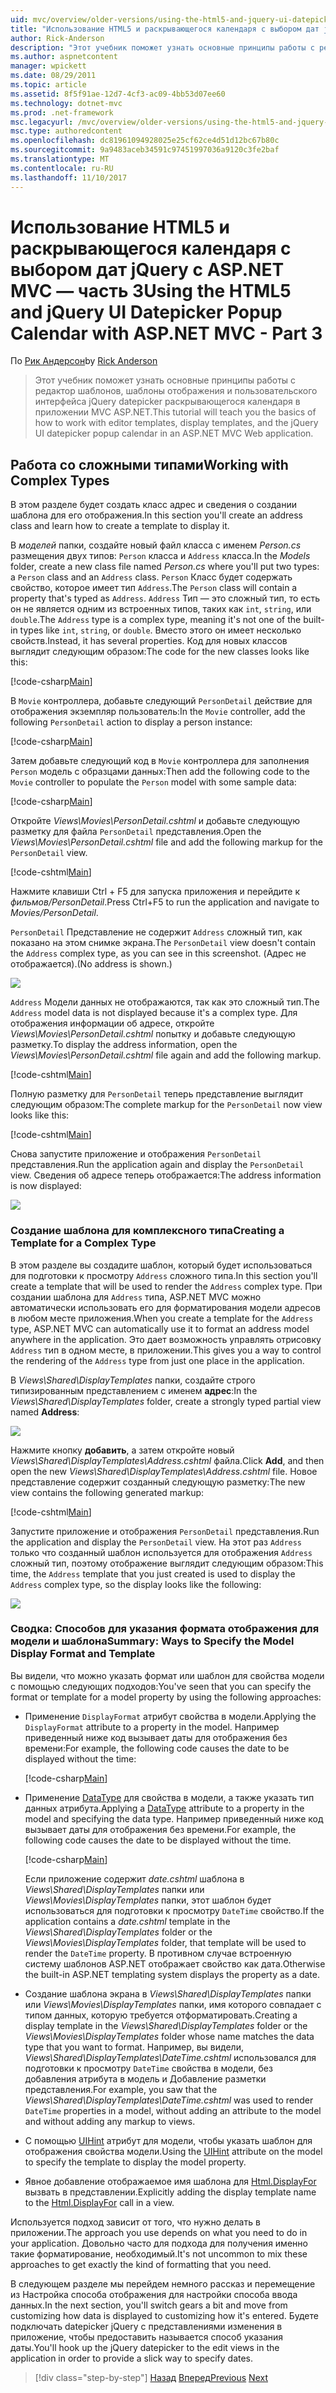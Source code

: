 ```yaml
---
uid: mvc/overview/older-versions/using-the-html5-and-jquery-ui-datepicker-popup-calendar-with-aspnet-mvc/using-the-html5-and-jquery-ui-datepicker-popup-calendar-with-aspnet-mvc-part-3
title: "Использование HTML5 и раскрывающегося календаря с выбором дат jQuery с ASP.NET MVC — часть 3 | Документы Microsoft"
author: Rick-Anderson
description: "Этот учебник поможет узнать основные принципы работы с редактор шаблонов, шаблоны отображения и пользовательского интерфейса jQuery datepicker раскрывающегося календаря в MV ASP.NET..."
ms.author: aspnetcontent
manager: wpickett
ms.date: 08/29/2011
ms.topic: article
ms.assetid: 8f5f91ae-12d7-4cf3-ac09-4bb53d07ee60
ms.technology: dotnet-mvc
ms.prod: .net-framework
msc.legacyurl: /mvc/overview/older-versions/using-the-html5-and-jquery-ui-datepicker-popup-calendar-with-aspnet-mvc/using-the-html5-and-jquery-ui-datepicker-popup-calendar-with-aspnet-mvc-part-3
msc.type: authoredcontent
ms.openlocfilehash: dc81961094928025e25cf62ce4d51d12bc67b80c
ms.sourcegitcommit: 9a9483aceb34591c97451997036a9120c3fe2baf
ms.translationtype: MT
ms.contentlocale: ru-RU
ms.lasthandoff: 11/10/2017
---
```

<a name="using-the-html5-and-jquery-ui-datepicker-popup-calendar-with-aspnet-mvc---part-3"></a><span data-ttu-id="6bee0-103">Использование HTML5 и раскрывающегося календаря с выбором дат jQuery с ASP.NET MVC — часть 3</span><span class="sxs-lookup"><span data-stu-id="6bee0-103">Using the HTML5 and jQuery UI Datepicker Popup Calendar with ASP.NET MVC - Part 3</span></span>
====================
<span data-ttu-id="6bee0-104">По [Рик Андерсон](https://github.com/Rick-Anderson)</span><span class="sxs-lookup"><span data-stu-id="6bee0-104">by [Rick Anderson](https://github.com/Rick-Anderson)</span></span>

> <span data-ttu-id="6bee0-105">Этот учебник поможет узнать основные принципы работы с редактор шаблонов, шаблоны отображения и пользовательского интерфейса jQuery datepicker раскрывающегося календаря в приложении MVC ASP.NET.</span><span class="sxs-lookup"><span data-stu-id="6bee0-105">This tutorial will teach you the basics of how to work with editor templates, display templates, and the jQuery UI datepicker popup calendar in an ASP.NET MVC Web application.</span></span>


## <a name="working-with-complex-types"></a><span data-ttu-id="6bee0-106">Работа со сложными типами</span><span class="sxs-lookup"><span data-stu-id="6bee0-106">Working with Complex Types</span></span>

<span data-ttu-id="6bee0-107">В этом разделе будет создать класс адрес и сведения о создании шаблона для его отображения.</span><span class="sxs-lookup"><span data-stu-id="6bee0-107">In this section you'll create an address class and learn how to create a template to display it.</span></span>

<span data-ttu-id="6bee0-108">В *моделей* папки, создайте новый файл класса с именем *Person.cs* размещения двух типов: `Person` класса и `Address` класса.</span><span class="sxs-lookup"><span data-stu-id="6bee0-108">In the *Models* folder, create a new class file named *Person.cs* where you'll put two types: a `Person` class and an `Address` class.</span></span> <span data-ttu-id="6bee0-109">`Person` Класс будет содержать свойство, которое имеет тип `Address`.</span><span class="sxs-lookup"><span data-stu-id="6bee0-109">The `Person` class will contain a property that's typed as `Address`.</span></span> <span data-ttu-id="6bee0-110">`Address` Тип — это сложный тип, то есть он не является одним из встроенных типов, таких как `int`, `string`, или `double`.</span><span class="sxs-lookup"><span data-stu-id="6bee0-110">The `Address` type is a complex type, meaning it's not one of the built-in types like `int`, `string`, or `double`.</span></span> <span data-ttu-id="6bee0-111">Вместо этого он имеет несколько свойств.</span><span class="sxs-lookup"><span data-stu-id="6bee0-111">Instead, it has several properties.</span></span> <span data-ttu-id="6bee0-112">Код для новых классов выглядит следующим образом:</span><span class="sxs-lookup"><span data-stu-id="6bee0-112">The code for the new classes looks like this:</span></span>

[!code-csharp[Main](using-the-html5-and-jquery-ui-datepicker-popup-calendar-with-aspnet-mvc-part-3/samples/sample1.cs)]

<span data-ttu-id="6bee0-113">В `Movie` контроллера, добавьте следующий `PersonDetail` действие для отображения экземпляр пользователь:</span><span class="sxs-lookup"><span data-stu-id="6bee0-113">In the `Movie` controller, add the following `PersonDetail` action to display a person instance:</span></span>

[!code-csharp[Main](using-the-html5-and-jquery-ui-datepicker-popup-calendar-with-aspnet-mvc-part-3/samples/sample2.cs)]

<span data-ttu-id="6bee0-114">Затем добавьте следующий код в `Movie` контроллера для заполнения `Person` модель с образцами данных:</span><span class="sxs-lookup"><span data-stu-id="6bee0-114">Then add the following code to the `Movie` controller to populate the `Person` model with some sample data:</span></span>

[!code-csharp[Main](using-the-html5-and-jquery-ui-datepicker-popup-calendar-with-aspnet-mvc-part-3/samples/sample3.cs)]

<span data-ttu-id="6bee0-115">Откройте *Views\Movies\PersonDetail.cshtml* и добавьте следующую разметку для файла `PersonDetail` представления.</span><span class="sxs-lookup"><span data-stu-id="6bee0-115">Open the *Views\Movies\PersonDetail.cshtml* file and add the following markup for the `PersonDetail` view.</span></span>

[!code-cshtml[Main](using-the-html5-and-jquery-ui-datepicker-popup-calendar-with-aspnet-mvc-part-3/samples/sample4.cshtml)]

<span data-ttu-id="6bee0-116">Нажмите клавиши Ctrl + F5 для запуска приложения и перейдите к *фильмов/PersonDetail*.</span><span class="sxs-lookup"><span data-stu-id="6bee0-116">Press Ctrl+F5 to run the application and navigate to *Movies/PersonDetail*.</span></span>

<span data-ttu-id="6bee0-117">`PersonDetail` Представление не содержит `Address` сложный тип, как показано на этом снимке экрана.</span><span class="sxs-lookup"><span data-stu-id="6bee0-117">The `PersonDetail` view doesn't contain the `Address` complex type, as you can see in this screenshot.</span></span> <span data-ttu-id="6bee0-118">(Адрес не отображается).</span><span class="sxs-lookup"><span data-stu-id="6bee0-118">(No address is shown.)</span></span>

![](using-the-html5-and-jquery-ui-datepicker-popup-calendar-with-aspnet-mvc-part-3/_static/image1.png)

<span data-ttu-id="6bee0-119">`Address` Модели данных не отображаются, так как это сложный тип.</span><span class="sxs-lookup"><span data-stu-id="6bee0-119">The `Address` model data is not displayed because it's a complex type.</span></span> <span data-ttu-id="6bee0-120">Для отображения информации об адресе, откройте *Views\Movies\PersonDetail.cshtml* попытку и добавьте следующую разметку.</span><span class="sxs-lookup"><span data-stu-id="6bee0-120">To display the address information, open the *Views\Movies\PersonDetail.cshtml* file again and add the following markup.</span></span>

[!code-cshtml[Main](using-the-html5-and-jquery-ui-datepicker-popup-calendar-with-aspnet-mvc-part-3/samples/sample5.cshtml)]

<span data-ttu-id="6bee0-121">Полную разметку для `PersonDetail` теперь представление выглядит следующим образом:</span><span class="sxs-lookup"><span data-stu-id="6bee0-121">The complete markup for the `PersonDetail` now view looks like this:</span></span>

[!code-cshtml[Main](using-the-html5-and-jquery-ui-datepicker-popup-calendar-with-aspnet-mvc-part-3/samples/sample6.cshtml)]

<span data-ttu-id="6bee0-122">Снова запустите приложение и отображения `PersonDetail` представления.</span><span class="sxs-lookup"><span data-stu-id="6bee0-122">Run the application again and display the `PersonDetail` view.</span></span> <span data-ttu-id="6bee0-123">Сведения об адресе теперь отображается:</span><span class="sxs-lookup"><span data-stu-id="6bee0-123">The address information is now displayed:</span></span>

![](using-the-html5-and-jquery-ui-datepicker-popup-calendar-with-aspnet-mvc-part-3/_static/image2.png)

### <a name="creating-a-template-for-a-complex-type"></a><span data-ttu-id="6bee0-124">Создание шаблона для комплексного типа</span><span class="sxs-lookup"><span data-stu-id="6bee0-124">Creating a Template for a Complex Type</span></span>

<span data-ttu-id="6bee0-125">В этом разделе вы создадите шаблон, который будет использоваться для подготовки к просмотру `Address` сложного типа.</span><span class="sxs-lookup"><span data-stu-id="6bee0-125">In this section you'll create a template that will be used to render the `Address` complex type.</span></span> <span data-ttu-id="6bee0-126">При создании шаблона для `Address` типа, ASP.NET MVC можно автоматически использовать его для форматирования модели адресов в любом месте приложения.</span><span class="sxs-lookup"><span data-stu-id="6bee0-126">When you create a template for the `Address` type, ASP.NET MVC can automatically use it to format an address model anywhere in the application.</span></span> <span data-ttu-id="6bee0-127">Это дает возможность управлять отрисовку `Address` тип в одном месте, в приложении.</span><span class="sxs-lookup"><span data-stu-id="6bee0-127">This gives you a way to control the rendering of the `Address` type from just one place in the application.</span></span>

<span data-ttu-id="6bee0-128">В *Views\Shared\DisplayTemplates* папки, создайте строго типизированным представлением с именем **адрес**:</span><span class="sxs-lookup"><span data-stu-id="6bee0-128">In the *Views\Shared\DisplayTemplates* folder, create a strongly typed partial view named **Address**:</span></span>

![](using-the-html5-and-jquery-ui-datepicker-popup-calendar-with-aspnet-mvc-part-3/_static/image3.png)

<span data-ttu-id="6bee0-129">Нажмите кнопку **добавить**, а затем откройте новый *Views\Shared\DisplayTemplates\Address.cshtml* файла.</span><span class="sxs-lookup"><span data-stu-id="6bee0-129">Click **Add**, and then open the new *Views\Shared\DisplayTemplates\Address.cshtml* file.</span></span> <span data-ttu-id="6bee0-130">Новое представление содержит созданный следующую разметку:</span><span class="sxs-lookup"><span data-stu-id="6bee0-130">The new view contains the following generated markup:</span></span>

[!code-cshtml[Main](using-the-html5-and-jquery-ui-datepicker-popup-calendar-with-aspnet-mvc-part-3/samples/sample7.cshtml)]

<span data-ttu-id="6bee0-131">Запустите приложение и отображения `PersonDetail` представления.</span><span class="sxs-lookup"><span data-stu-id="6bee0-131">Run the application and display the `PersonDetail` view.</span></span> <span data-ttu-id="6bee0-132">На этот раз `Address` только что созданный шаблон используется для отображения `Address` сложный тип, поэтому отображение выглядит следующим образом:</span><span class="sxs-lookup"><span data-stu-id="6bee0-132">This time, the `Address` template that you just created is used to display the `Address` complex type, so the display looks like the following:</span></span>

![](using-the-html5-and-jquery-ui-datepicker-popup-calendar-with-aspnet-mvc-part-3/_static/image4.png)

### <a name="summary-ways-to-specify-the-model-display-format-and-template"></a><span data-ttu-id="6bee0-133">Сводка: Способов для указания формата отображения для модели и шаблона</span><span class="sxs-lookup"><span data-stu-id="6bee0-133">Summary: Ways to Specify the Model Display Format and Template</span></span>

<span data-ttu-id="6bee0-134">Вы видели, что можно указать формат или шаблон для свойства модели с помощью следующих подходов:</span><span class="sxs-lookup"><span data-stu-id="6bee0-134">You've seen that you can specify the format or template for a model property by using the following approaches:</span></span>

- <span data-ttu-id="6bee0-135">Применение `DisplayFormat` атрибут свойства в модели.</span><span class="sxs-lookup"><span data-stu-id="6bee0-135">Applying the `DisplayFormat` attribute to a property in the model.</span></span> <span data-ttu-id="6bee0-136">Например приведенный ниже код вызывает даты для отображения без времени:</span><span class="sxs-lookup"><span data-stu-id="6bee0-136">For example, the following code causes the date to be displayed without the time:</span></span>

    [!code-csharp[Main](using-the-html5-and-jquery-ui-datepicker-popup-calendar-with-aspnet-mvc-part-3/samples/sample8.cs)]
- <span data-ttu-id="6bee0-137">Применение [DataType](https://msdn.microsoft.com/en-us/library/system.componentmodel.dataannotations.datatype.aspx) для свойства в модели, а также указать тип данных атрибута.</span><span class="sxs-lookup"><span data-stu-id="6bee0-137">Applying a [DataType](https://msdn.microsoft.com/en-us/library/system.componentmodel.dataannotations.datatype.aspx) attribute to a property in the model and specifying the data type.</span></span> <span data-ttu-id="6bee0-138">Например приведенный ниже код вызывает даты для отображения без времени.</span><span class="sxs-lookup"><span data-stu-id="6bee0-138">For example, the following code causes the date to be displayed without the time.</span></span>

    [!code-csharp[Main](using-the-html5-and-jquery-ui-datepicker-popup-calendar-with-aspnet-mvc-part-3/samples/sample9.cs)]

    <span data-ttu-id="6bee0-139">Если приложение содержит *date.cshtml* шаблона в *Views\Shared\DisplayTemplates* папки или *Views\Movies\DisplayTemplates* папки, этот шаблон будет использоваться для подготовки к просмотру `DateTime` свойство.</span><span class="sxs-lookup"><span data-stu-id="6bee0-139">If the application contains a *date.cshtml* template in the *Views\Shared\DisplayTemplates* folder or the *Views\Movies\DisplayTemplates* folder, that template will be used to render the `DateTime` property.</span></span> <span data-ttu-id="6bee0-140">В противном случае встроенную систему шаблонов ASP.NET отображает свойство как дата.</span><span class="sxs-lookup"><span data-stu-id="6bee0-140">Otherwise the built-in ASP.NET templating system displays the property as a date.</span></span>
- <span data-ttu-id="6bee0-141">Создание шаблона экрана в *Views\Shared\DisplayTemplates* папки или *Views\Movies\DisplayTemplates* папки, имя которого совпадает с типом данных, которую требуется отформатировать.</span><span class="sxs-lookup"><span data-stu-id="6bee0-141">Creating a display template in the *Views\Shared\DisplayTemplates* folder or the *Views\Movies\DisplayTemplates* folder whose name matches the data type that you want to format.</span></span> <span data-ttu-id="6bee0-142">Например, вы видели, *Views\Shared\DisplayTemplates\DateTime.cshtml* использовался для подготовки к просмотру `DateTime` свойства в модели, без добавления атрибута в модель и Добавление разметки представления.</span><span class="sxs-lookup"><span data-stu-id="6bee0-142">For example, you saw that the *Views\Shared\DisplayTemplates\DateTime.cshtml* was used to render `DateTime` properties in a model, without adding an attribute to the model and without adding any markup to views.</span></span>
- <span data-ttu-id="6bee0-143">С помощью [UIHint](https://msdn.microsoft.com/en-us/library/system.componentmodel.dataannotations.uihintattribute.uihint.aspx) атрибут для модели, чтобы указать шаблон для отображения свойства модели.</span><span class="sxs-lookup"><span data-stu-id="6bee0-143">Using the [UIHint](https://msdn.microsoft.com/en-us/library/system.componentmodel.dataannotations.uihintattribute.uihint.aspx) attribute on the model to specify the template to display the model property.</span></span>
- <span data-ttu-id="6bee0-144">Явное добавление отображаемое имя шаблона для [Html.DisplayFor](https://msdn.microsoft.com/en-us/library/ee407420.aspx) вызвать в представлении.</span><span class="sxs-lookup"><span data-stu-id="6bee0-144">Explicitly adding the display template name to the [Html.DisplayFor](https://msdn.microsoft.com/en-us/library/ee407420.aspx) call in a view.</span></span>

<span data-ttu-id="6bee0-145">Используется подход зависит от того, что нужно делать в приложении.</span><span class="sxs-lookup"><span data-stu-id="6bee0-145">The approach you use depends on what you need to do in your application.</span></span> <span data-ttu-id="6bee0-146">Довольно часто для подхода для получения именно такие форматирование, необходимый.</span><span class="sxs-lookup"><span data-stu-id="6bee0-146">It's not uncommon to mix these approaches to get exactly the kind of formatting that you need.</span></span>

<span data-ttu-id="6bee0-147">В следующем разделе мы перейдем немного рассказ и перемещение из Настройка способа отображения для настройки способа ввода данных.</span><span class="sxs-lookup"><span data-stu-id="6bee0-147">In the next section, you'll switch gears a bit and move from customizing how data is displayed to customizing how it's entered.</span></span> <span data-ttu-id="6bee0-148">Будете подключать datepicker jQuery с представлениями изменения в приложение, чтобы предоставить называется способ указания даты.</span><span class="sxs-lookup"><span data-stu-id="6bee0-148">You'll hook up the jQuery datepicker to the edit views in the application in order to provide a slick way to specify dates.</span></span>

>[!div class="step-by-step"]
<span data-ttu-id="6bee0-149">[Назад](using-the-html5-and-jquery-ui-datepicker-popup-calendar-with-aspnet-mvc-part-2.md)
[Вперед](using-the-html5-and-jquery-ui-datepicker-popup-calendar-with-aspnet-mvc-part-4.md)</span><span class="sxs-lookup"><span data-stu-id="6bee0-149">[Previous](using-the-html5-and-jquery-ui-datepicker-popup-calendar-with-aspnet-mvc-part-2.md)
[Next](using-the-html5-and-jquery-ui-datepicker-popup-calendar-with-aspnet-mvc-part-4.md)</span></span>

